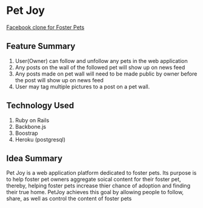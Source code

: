 Pet Joy
=======

[Facebook clone for Foster Pets](http://petjoy.herokuapp.com)

Feature Summary
---------------
1. User(Owner) can follow and unfollow any pets in the web application
2. Any posts on the wall of the followed pet will show up on news feed
3. Any posts made on pet wall will need to be made public by owner before the post will show up on news feed
4. User may tag multiple pictures to a post on a pet wall.

Technology Used
---------------
1. Ruby on Rails
2. Backbone.js
3. Boostrap
4. Heroku (postgresql)

Idea Summary
-----------
Pet Joy is a web application platform dedicated to foster pets. Its purpose is to help foster pet owners aggregate soical content for their foster pet, thereby, helping foster pets increase thier chance of adoption and finding their true home. PetJoy achieves this goal by allowing people to follow, share, as well as control the content of foster pets
